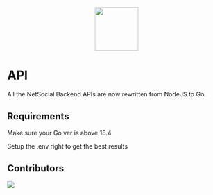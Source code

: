 <h2 align='center'>
  <img src="https://cdn.topiclist.xyz/images/webp/socialflux.webp" height='100px' width='100px'/>
  <br> 

# API

All the NetSocial Backend APIs are now rewritten from NodeJS to Go.

## Requirements
Make sure your Go ver is above 18.4

Setup the .env right to get the best results

## Contributors
<a href="https://github.com/NetSocialOSS/API/graphs/contributors">
  <img src="https://contrib.rocks/image?repo=NetSocialOSS/API" />